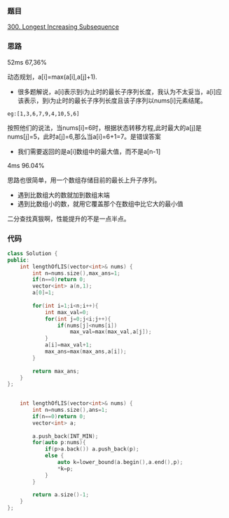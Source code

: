 ### 题目
[300. Longest Increasing Subsequence](https://leetcode-cn.com/problems/longest-increasing-subsequence/)
### 思路
52ms 67,36%

动态规划，a[i]=max(a[i],a[j]+1).
+ 很多题解说，a[i]表示到i为止时的最长子序列长度，我认为不太妥当，a[i]应该表示，到i为止时的最长子序列长度且该子序列以nums[i]元素结尾。

```eg:[1,3,6,7,9,4,10,5,6]```

按照他们的说法，当nums[i]=6时，根据状态转移方程,此时最大的a[j]是nums[j]=5，此时a[j]=6,那么当a[i]=6+1=7。是错误答案

+ 我们需要返回的是a[i]数组中的最大值，而不是a[n-1]

4ms 96.04%

思路也很简单，用一个数组存储目前的最长上升子序列。
+ 遇到比数组大的数就加到数组末端
+ 遇到比数组小的数，就用它覆盖那个在数组中比它大的最小值

二分查找真狠啊，性能提升的不是一点半点。

### 代码
```c++
class Solution {
public:
    int lengthOfLIS(vector<int>& nums) {
        int n=nums.size(),max_ans=1;
        if(n==0)return 0;
        vector<int> a(n,1);
        a[0]=1;
        
        for(int i=1;i<n;i++){
            int max_val=0;
            for(int j=0;j<i;j++){
                if(nums[j]<nums[i])  
                    max_val=max(max_val,a[j]);
            }
            a[i]=max_val+1;
            max_ans=max(max_ans,a[i]);
        }
        
        return max_ans;
    }
};
```

```c++
 
    int lengthOfLIS(vector<int>& nums) {
        int n=nums.size(),ans=1;
        if(n==0)return 0;
        vector<int> a;
        
        a.push_back(INT_MIN);
        for(auto p:nums){
            if(p>a.back()) a.push_back(p);
            else {
                auto k=lower_bound(a.begin(),a.end(),p);
                *k=p;
            }
        }
        
        return a.size()-1;
    }
};
```
